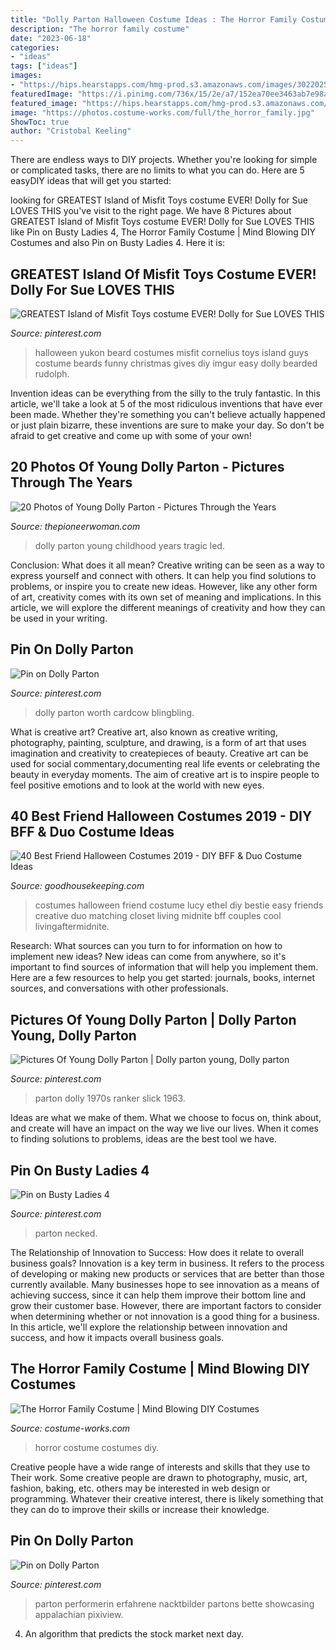 ```yaml
---
title: "Dolly Parton Halloween Costume Ideas : The Horror Family Costume"
description: "The horror family costume"
date: "2023-06-18"
categories:
- "ideas"
tags: ["ideas"]
images:
- "https://hips.hearstapps.com/hmg-prod.s3.amazonaws.com/images/30220259581-ec5505ae49-h-1561564352.jpg?crop=0.999687597625742xw:1xh;center,top&amp;resize=480:*"
featuredImage: "https://i.pinimg.com/736x/15/2e/a7/152ea70ee3463ab7e98acb71b82215de--funny-christmas-costumes-halloween-costumes-for-guys.jpg"
featured_image: "https://hips.hearstapps.com/hmg-prod.s3.amazonaws.com/images/30220259581-ec5505ae49-h-1561564352.jpg?crop=0.999687597625742xw:1xh;center,top&amp;resize=480:*"
image: "https://photos.costume-works.com/full/the_horror_family.jpg"
ShowToc: true
author: "Cristobal Keeling"
---
```



There are endless ways to DIY projects. Whether you're looking for simple or complicated tasks, there are no limits to what you can do. Here are 5 easyDIY ideas that will get you started: 

	

		
looking for GREATEST Island of Misfit Toys costume EVER! Dolly for Sue LOVES THIS you've visit to the right page. We have 8 Pictures about GREATEST Island of Misfit Toys costume EVER! Dolly for Sue LOVES THIS like Pin on Busty Ladies 4, The Horror Family Costume | Mind Blowing DIY Costumes and also Pin on Busty Ladies 4. Here it is:
		
    
## GREATEST Island Of Misfit Toys Costume EVER! Dolly For Sue LOVES THIS

<img loading=lazy src="https://i.pinimg.com/736x/15/2e/a7/152ea70ee3463ab7e98acb71b82215de--funny-christmas-costumes-halloween-costumes-for-guys.jpg" onerror="this.onerror=null;this.src='https://tse3.mm.bing.net/th?id=OIP.fh64NN8fxl3GfkDnzdo9-wHaNK&amp;pid=15.1';" alt="GREATEST Island of Misfit Toys costume EVER! Dolly for Sue LOVES THIS">

_Source: pinterest.com_

>halloween yukon beard costumes misfit cornelius toys island guys costume beards funny christmas gives diy imgur easy dolly bearded rudolph. 

	

Invention ideas can be everything from the silly to the truly fantastic. In this article, we'll take a look at 5 of the most ridiculous inventions that have ever been made. Whether they're something you can't believe actually happened or just plain bizarre, these inventions are sure to make your day. So don't be afraid to get creative and come up with some of your own!

    
## 20 Photos Of Young Dolly Parton - Pictures Through The Years

<img loading=lazy src="https://hips.hearstapps.com/hmg-prod.s3.amazonaws.com/images/dolly-parton-1955-1585676377.jpg?crop=1.00xw:0.411xh;0,0.126xh&amp;resize=1200:*" onerror="this.onerror=null;this.src='https://tse1.mm.bing.net/th?id=OIP.drXlp8bp4PEoZ-Es9t0RhwHaDu&amp;pid=15.1';" alt="20 Photos of Young Dolly Parton - Pictures Through the Years">

_Source: thepioneerwoman.com_

>dolly parton young childhood years tragic led. 

	

Conclusion: What does it all mean?
Creative writing can be seen as a way to express yourself and connect with others. It can help you find solutions to problems, or inspire you to create new ideas. However, like any other form of art, creativity comes with its own set of meaning and implications. In this article, we will explore the different meanings of creativity and how they can be used in your writing.

    
## Pin On Dolly Parton ️

<img loading=lazy src="https://i.pinimg.com/originals/a2/2e/fe/a22efe4c4091b7dd2fdd1aee97713f75.jpg" onerror="this.onerror=null;this.src='https://tse2.mm.bing.net/th?id=OIP.e2CSogt2FDrqYVo08PZC3AAAAA&amp;pid=15.1';" alt="Pin on Dolly Parton ️">

_Source: pinterest.com_

>dolly parton worth cardcow blingbling. 

	

What is creative art?
Creative art, also known as creative writing, photography, painting, sculpture, and drawing, is a form of art that uses imagination and creativity to createpieces of beauty. Creative art can be used for social commentary,documenting real life events or celebrating the beauty in everyday moments. The aim of creative art is to inspire people to feel positive emotions and to look at the world with new eyes.

    
## 40 Best Friend Halloween Costumes 2019 - DIY BFF &amp; Duo Costume Ideas

<img loading=lazy src="https://hips.hearstapps.com/hmg-prod.s3.amazonaws.com/images/30220259581-ec5505ae49-h-1561564352.jpg?crop=0.999687597625742xw:1xh;center,top&amp;resize=480:*" onerror="this.onerror=null;this.src='https://tse2.mm.bing.net/th?id=OIP.8oeaHZ53EO7GTW9mpiXlRwHaLH&amp;pid=15.1';" alt="40 Best Friend Halloween Costumes 2019 - DIY BFF &amp; Duo Costume Ideas">

_Source: goodhousekeeping.com_

>costumes halloween friend costume lucy ethel diy bestie easy friends creative duo matching closet living midnite bff couples cool livingaftermidnite. 

	

Research: What sources can you turn to for information on how to implement new ideas?
New ideas can come from anywhere, so it's important to find sources of information that will help you implement them. Here are a few resources to help you get started: journals, books, internet sources, and conversations with other professionals.

    
## Pictures Of Young Dolly Parton | Dolly Parton Young, Dolly Parton

<img loading=lazy src="https://i.pinimg.com/736x/35/a5/7d/35a57dd2eff528a50b3534568b4cbef6.jpg" onerror="this.onerror=null;this.src='https://tse1.mm.bing.net/th?id=OIP.jslHpFaxrBdccW3IFsaihAHaKi&amp;pid=15.1';" alt="Pictures Of Young Dolly Parton | Dolly parton young, Dolly parton">

_Source: pinterest.com_

>parton dolly 1970s ranker slick 1963. 

	

Ideas are what we make of them. What we choose to focus on, think about, and create will have an impact on the way we live our lives. When it comes to finding solutions to problems, ideas are the best tool we have.

    
## Pin On Busty Ladies 4

<img loading=lazy src="https://i.pinimg.com/originals/24/92/89/2492899dd7673a3e7bc0f79a0813f060.jpg" onerror="this.onerror=null;this.src='https://tse1.mm.bing.net/th?id=OIP.vuxbGYYCy4COG_OxW_pakAAAAA&amp;pid=15.1';" alt="Pin on Busty Ladies 4">

_Source: pinterest.com_

>parton necked. 

	

The Relationship of Innovation to Success: How does it relate to overall business goals?
Innovation is a key term in business. It refers to the process of developing or making new products or services that are better than those currently available. Many businesses hope to see innovation as a means of achieving success, since it can help them improve their bottom line and grow their customer base. However, there are important factors to consider when determining whether or not innovation is a good thing for a business. In this article, we'll explore the relationship between innovation and success, and how it impacts overall business goals.

    
## The Horror Family Costume | Mind Blowing DIY Costumes

<img loading=lazy src="https://photos.costume-works.com/full/the_horror_family.jpg" onerror="this.onerror=null;this.src='https://tse3.mm.bing.net/th?id=OIP.H8BetranWkg1pafU-T_YvQHaL8&amp;pid=15.1';" alt="The Horror Family Costume | Mind Blowing DIY Costumes">

_Source: costume-works.com_

>horror costume costumes diy. 

	

Creative people have a wide range of interests and skills that they use to Their work. Some creative people are drawn to photography, music, art, fashion, baking, etc. others may be interested in web design or programming. Whatever their creative interest, there is likely something that they can do to improve their skills or increase their knowledge.

    
## Pin On Dolly Parton

<img loading=lazy src="https://i.pinimg.com/736x/32/56/1e/32561e7ae57b4d59db088d9d6ef33f60--dolly-parton-famous-women.jpg" onerror="this.onerror=null;this.src='https://tse2.mm.bing.net/th?id=OIP._lCctjIa3ZsqERSiodyoewHaJm&amp;pid=15.1';" alt="Pin on Dolly Parton">

_Source: pinterest.com_

>parton performerin erfahrene nacktbilder partons bette showcasing appalachian pixiview. 

	

4. An algorithm that predicts the stock market next day.


